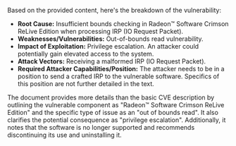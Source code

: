 Based on the provided content, here's the breakdown of the vulnerability:

*   **Root Cause:** Insufficient bounds checking in Radeon™ Software Crimson ReLive Edition when processing IRP (IO Request Packet).
*   **Weaknesses/Vulnerabilities:** Out-of-bounds read vulnerability.
*   **Impact of Exploitation:** Privilege escalation. An attacker could potentially gain elevated access to the system.
*  **Attack Vectors:** Receiving a malformed IRP (IO Request Packet).
*   **Required Attacker Capabilities/Position:**  The attacker needs to be in a position to send a crafted IRP to the vulnerable software. Specifics of this position are not further detailed in the text.

The document provides more details than the basic CVE description by outlining the vulnerable component as "Radeon™ Software Crimson ReLive Edition" and the specific type of issue as an "out of bounds read". It also clarifies the potential consequence as "privilege escalation". Additionally, it notes that the software is no longer supported and recommends discontinuing its use and uninstalling it.